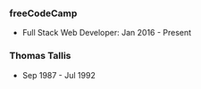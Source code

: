 <article class='flex flex-col sm:flex-row justify-between all-prose'>
<section>

### freeCodeCamp

- Full Stack Web Developer: Jan 2016 - Present

</section>
<section>

### Thomas Tallis

- Sep 1987 - Jul 1992

</section>
</article>

<span class="divider before:bg-primary after:bg-primary mb-10" />
